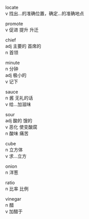 locate  
v 找出...的准确位置，确定...的准确地点

promote  
v 促进 提升 升迁  

chief  
adj 主要的  首席的  
n 首领  

minute  
n 分钟  
adj 极小的  
v 记下  

sauce  
n 酱 无礼的话  
v 给...加滋味  

sour  
adj 酸的 馊的  
v 恶化 使变酸腐  
n 酸味 痛苦  

cube  
n 立方体  
v 求...立方

onion  
n 洋葱  

ratio  
n 比率 比例  

vinegar  
n 醋  
v 加醋于  

